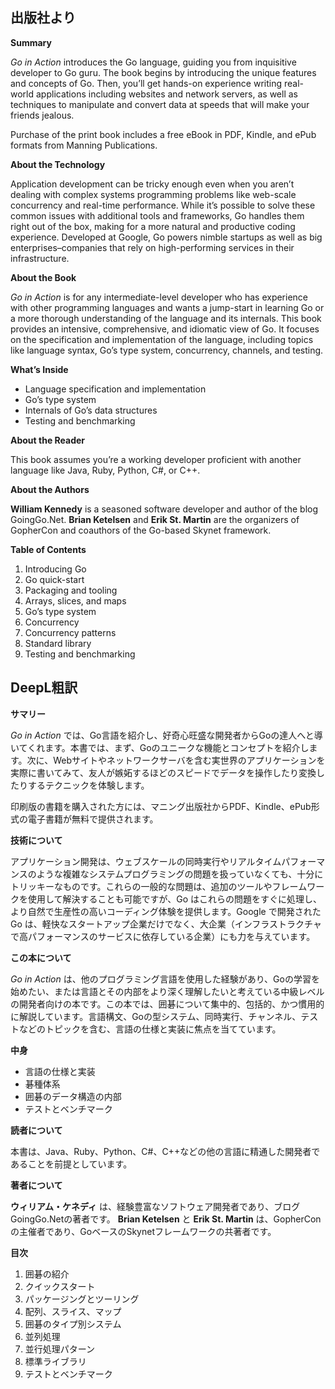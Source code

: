## 出版社より

**Summary**

_Go in Action_ introduces the Go language, guiding you from inquisitive developer to Go guru. The book begins by introducing the unique features and concepts of Go. Then, you’ll get hands-on experience writing real-world applications including websites and network servers, as well as techniques to manipulate and convert data at speeds that will make your friends jealous.

Purchase of the print book includes a free eBook in PDF, Kindle, and ePub formats from Manning Publications.

**About the Technology**

Application development can be tricky enough even when you aren’t dealing with complex systems programming problems like web-scale concurrency and real-time performance. While it’s possible to solve these common issues with additional tools and frameworks, Go handles them right out of the box, making for a more natural and productive coding experience. Developed at Google, Go powers nimble startups as well as big enterprises–companies that rely on high-performing services in their infrastructure.

**About the Book**

_Go in Action_ is for any intermediate-level developer who has experience with other programming languages and wants a jump-start in learning Go or a more thorough understanding of the language and its internals. This book provides an intensive, comprehensive, and idiomatic view of Go. It focuses on the specification and implementation of the language, including topics like language syntax, Go’s type system, concurrency, channels, and testing.

**What’s Inside**

- Language specification and implementation
- Go’s type system
- Internals of Go’s data structures
- Testing and benchmarking

**About the Reader**

This book assumes you’re a working developer proficient with another language like Java, Ruby, Python, C#, or C++.

**About the Authors**

**William Kennedy** is a seasoned software developer and author of the blog GoingGo.Net. **Brian Ketelsen** and **Erik St. Martin** are the organizers of GopherCon and coauthors of the Go-based Skynet framework.

**Table of Contents**

1. Introducing Go
2. Go quick-start
3. Packaging and tooling
4. Arrays, slices, and maps
5. Go’s type system
6. Concurrency
7. Concurrency patterns
8. Standard library
9. Testing and benchmarking

## DeepL粗訳

**サマリー**

_Go in Action_ では、Go言語を紹介し、好奇心旺盛な開発者からGoの達人へと導いてくれます。本書では、まず、Goのユニークな機能とコンセプトを紹介します。次に、Webサイトやネットワークサーバを含む実世界のアプリケーションを実際に書いてみて、友人が嫉妬するほどのスピードでデータを操作したり変換したりするテクニックを体験します。

印刷版の書籍を購入された方には、マニング出版社からPDF、Kindle、ePub形式の電子書籍が無料で提供されます。

**技術について**

アプリケーション開発は、ウェブスケールの同時実行やリアルタイムパフォーマンスのような複雑なシステムプログラミングの問題を扱っていなくても、十分にトリッキーなものです。これらの一般的な問題は、追加のツールやフレームワークを使用して解決することも可能ですが、Go はこれらの問題をすぐに処理し、より自然で生産性の高いコーディング体験を提供します。Google で開発された Go は、軽快なスタートアップ企業だけでなく、大企業（インフラストラクチャで高パフォーマンスのサービスに依存している企業）にも力を与えています。

**この本について**

_Go in Action_ は、他のプログラミング言語を使用した経験があり、Goの学習を始めたい、または言語とその内部をより深く理解したいと考えている中級レベルの開発者向けの本です。この本では、囲碁について集中的、包括的、かつ慣用的に解説しています。言語構文、Goの型システム、同時実行、チャンネル、テストなどのトピックを含む、言語の仕様と実装に焦点を当てています。

**中身**

- 言語の仕様と実装
- 碁種体系
- 囲碁のデータ構造の内部
- テストとベンチマーク

**読者について**

本書は、Java、Ruby、Python、C#、C++などの他の言語に精通した開発者であることを前提としています。

**著者について**

**ウィリアム・ケネディ** は、経験豊富なソフトウェア開発者であり、ブログGoingGo.Netの著者です。 **Brian Ketelsen** と **Erik St. Martin** は、GopherConの主催者であり、GoベースのSkynetフレームワークの共著者です。

**目次**

1. 囲碁の紹介
2. クイックスタート
3. パッケージングとツーリング
4. 配列、スライス、マップ
5. 囲碁のタイプ別システム
6. 並列処理
7. 並行処理パターン
8. 標準ライブラリ
9. テストとベンチマーク
